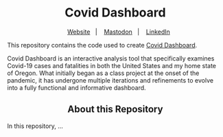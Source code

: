 <h1 align="center">
Covid Dashboard
</h1>

<div align="center">

&nbsp;&nbsp;&nbsp; [Website][Website]&nbsp;&nbsp;&nbsp;|&nbsp;&nbsp;&nbsp; [Mastodon][Mastodon]&nbsp;&nbsp;&nbsp;|&nbsp;&nbsp;&nbsp; [LinkedIn][LinkedIn]

</div>

<!--
Quick Link
-->

[Website]:https://www.rbolt.me/
[Mastodon]:https://mastodon.social/@rbolt@pnw.zone
[LinkedIn]:https://www.linkedin.com/in/randi-bolt/

This repository contains the code used to create [Covid Dashboard](https://rbolt13.github.io/covid-dashboard/).

Covid Dashboard is an interactive analysis tool that specifically examines Covid-19 cases and fatalities in both the United States and my home state of Oregon. What initially began as a class project at the onset of the pandemic, it has undergone multiple iterations and refinements to evolve into a fully functional and informative dashboard. 

<h2 align="center">
About this Repository
</h2>

In this repository, ... 